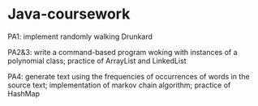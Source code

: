 Java-coursework
===============

PA1: implement randomly walking Drunkard

PA2&3: write a command-based program woking with instances of a polynomial class; 
       practice of ArrayList and LinkedList

PA4: generate text using the frequencies of occurrences of words in the source text; 
      implementation of markov chain algorithm; 
      practice of HashMap
